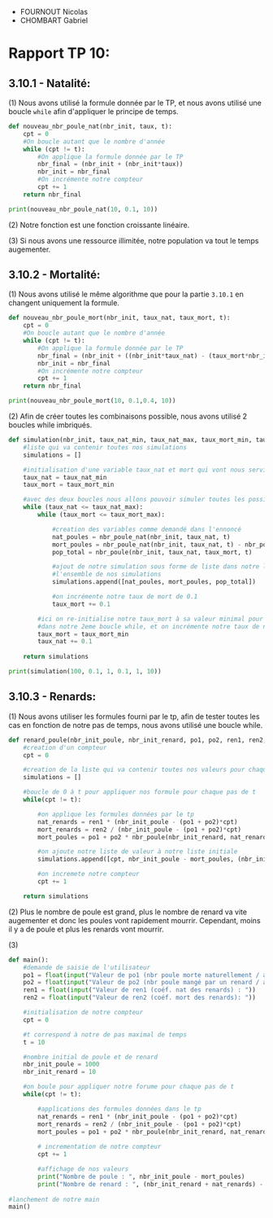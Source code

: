 - FOURNOUT Nicolas
- CHOMBART Gabriel

# Rapport TP 10:

## 3.10.1 - Natalité:
(1) Nous avons utilisé la formule donnée par le TP, et nous avons utilisé une boucle `while` afin d'appliquer le principe de temps.
```py
def nouveau_nbr_poule_nat(nbr_init, taux, t):
    cpt = 0
    #On boucle autant que le nombre d'année
    while (cpt != t):
        #On applique la formule donnée par le TP
        nbr_final = (nbr_init + (nbr_init*taux))
        nbr_init = nbr_final
        #On incrémente notre compteur
        cpt += 1
    return nbr_final

print(nouveau_nbr_poule_nat(10, 0.1, 10))
```

(2) Notre fonction est une fonction croissante linéaire.

(3) Si nous avons une ressource illimitée, notre population va tout le temps augementer.

## 3.10.2 - Mortalité:
(1) Nous avons utilisé le même algorithme que pour la partie `3.10.1` en changent uniquement la formule.
```py
def nouveau_nbr_poule_mort(nbr_init, taux_nat, taux_mort, t):
    cpt = 0
    #On boucle autant que le nombre d'année
    while (cpt != t):
        #On applique la formule donnée par le TP
        nbr_final = (nbr_init + ((nbr_init*taux_nat) - (taux_mort*nbr_init))) 
        nbr_init = nbr_final
        #On incrémente notre compteur
        cpt += 1
    return nbr_final

print(nouveau_nbr_poule_mort(10, 0.1,0.4, 10))
```

(2) Afin de créer toutes les combinaisons possible, nous avons utilisé 2 boucles while imbriqués.
```py
def simulation(nbr_init, taux_nat_min, taux_nat_max, taux_mort_min, taux_mort_max,  t):
    #liste qui va contenir toutes nos simulations
    simulations = []

    #initialisation d'une variable taux_nat et mort qui vont nous servir de compteur dans nos boucles
    taux_nat = taux_nat_min
    taux_mort = taux_mort_min

    #avec des deux boucles nous allons pouvoir simuler toutes les possibilités possibles
    while (taux_nat <= taux_nat_max):
        while (taux_mort <= taux_mort_max):

            #creation des variables comme demandé dans l'ennoncé
            nat_poules = nbr_poule_nat(nbr_init, taux_nat, t)
            mort_poules = nbr_poule_nat(nbr_init, taux_nat, t) - nbr_poule(nbr_init, taux_nat, taux_mort, t)
            pop_total = nbr_poule(nbr_init, taux_nat, taux_mort, t)

            #ajout de notre simulation sous forme de liste dans notre liste originel qui contient
            #l'ensemble de nos simulations
            simulations.append([nat_poules, mort_poules, pop_total])

            #on incrémente notre taux de mort de 0.1
            taux_mort += 0.1

        #ici on re-initialise notre taux_mort à sa valeur minimal pour pouvoir entrer à nouveau
        #dans notre 2eme boucle while, et on incrémente notre taux de nat de 0.1 
        taux_mort = taux_mort_min
        taux_nat += 0.1
    
    return simulations

print(simulation(100, 0.1, 1, 0.1, 1, 10))
```

## 3.10.3 - Renards:
(1) Nous avons utiliser les formules fourni par le tp, afin de tester toutes les cas en fonction de notre pas de temps, nous avons utilisé une boucle while. 
```py
def renard_poule(nbr_init_poule, nbr_init_renard, po1, po2, ren1, ren2, t):
    #creation d'un compteur 
    cpt = 0

    #creation de la liste qui va contenir toutes nos valeurs pour chaque pas de t
    simulations = []

    #boucle de 0 à t pour appliquer nos formule pour chaque pas de t
    while(cpt != t):

        #on applique les formules données par le tp
        nat_renards = ren1 * (nbr_init_poule - (po1 + po2)*cpt)
        mort_renards = ren2 / (nbr_init_poule - (po1 + po2)*cpt)
        mort_poules = po1 + po2 * nbr_poule(nbr_init_renard, nat_renards, mort_renards, cpt)

        #on ajoute notre liste de valeur à notre liste initiale
        simulations.append([cpt, nbr_init_poule - mort_poules, (nbr_init_renard + nat_renards) - mort_renards])

        #on incremete notre compteur
        cpt += 1 

    return simulations
```
(2)
Plus le nombre de poule est grand, plus le nombre de renard va vite augementer et donc les poules vont rapidement mourrir.
Cependant, moins il y a de poule et plus les renards vont mourrir.

(3)

```py
def main():
    #demande de saisie de l'utilisateur
    po1 = float(input("Valeur de po1 (nbr poule morte naturellement / ans) : "))
    po2 = float(input("Valeur de po2 (nbr poule mangé par un renard / ans) : "))
    ren1 = float(input("Valeur de ren1 (coéf. nat des renards) : "))
    ren2 = float(input("Valeur de ren2 (coéf. mort des renards): "))

    #initialisation de notre compteur
    cpt = 0

    #t correspond à notre de pas maximal de temps
    t = 10

    #nombre initial de poule et de renard
    nbr_init_poule = 1000
    nbr_init_renard = 10

    #on boule pour appliquer notre forume pour chaque pas de t
    while(cpt != t):

        #applications des formules données dans le tp
        nat_renards = ren1 * (nbr_init_poule - (po1 + po2)*cpt)
        mort_renards = ren2 / (nbr_init_poule - (po1 + po2)*cpt)
        mort_poules = po1 + po2 * nbr_poule(nbr_init_renard, nat_renards, mort_renards, cpt)
        
        # incrementation de notre compteur
        cpt += 1 

        #affichage de nos valeurs
        print("Nombre de poule : ", nbr_init_poule - mort_poules)
        print("Nombre de renard : ", (nbr_init_renard + nat_renards) - mort_renards )
        
#lanchement de notre main
main()
```